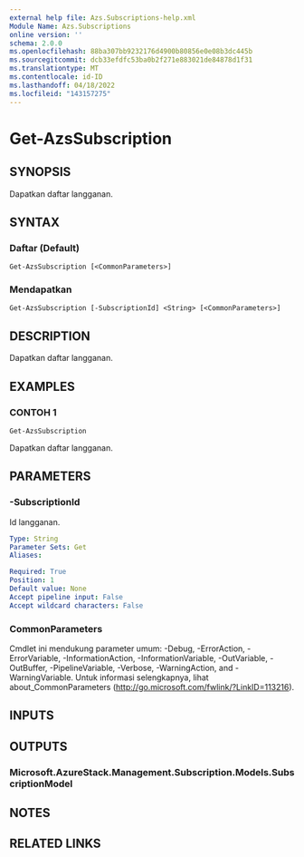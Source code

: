 ```yaml
---
external help file: Azs.Subscriptions-help.xml
Module Name: Azs.Subscriptions
online version: ''
schema: 2.0.0
ms.openlocfilehash: 88ba307bb9232176d4900b80856e0e08b3dc445b
ms.sourcegitcommit: dcb33efdfc53ba0b2f271e883021de84878d1f31
ms.translationtype: MT
ms.contentlocale: id-ID
ms.lasthandoff: 04/18/2022
ms.locfileid: "143157275"
---
```

# Get-AzsSubscription

## SYNOPSIS
Dapatkan daftar langganan.

## SYNTAX

### Daftar (Default)
```
Get-AzsSubscription [<CommonParameters>]
```

### Mendapatkan
```
Get-AzsSubscription [-SubscriptionId] <String> [<CommonParameters>]
```

## DESCRIPTION
Dapatkan daftar langganan.

## EXAMPLES

### CONTOH 1
```
Get-AzsSubscription
```

Dapatkan daftar langganan.

## PARAMETERS

### -SubscriptionId
Id langganan.

```yaml
Type: String
Parameter Sets: Get
Aliases:

Required: True
Position: 1
Default value: None
Accept pipeline input: False
Accept wildcard characters: False
```

### CommonParameters
Cmdlet ini mendukung parameter umum: -Debug, -ErrorAction, -ErrorVariable, -InformationAction, -InformationVariable, -OutVariable, -OutBuffer, -PipelineVariable, -Verbose, -WarningAction, and -WarningVariable. Untuk informasi selengkapnya, lihat about_CommonParameters (http://go.microsoft.com/fwlink/?LinkID=113216).

## INPUTS

## OUTPUTS

### Microsoft.AzureStack.Management.Subscription.Models.SubscriptionModel

## NOTES

## RELATED LINKS
